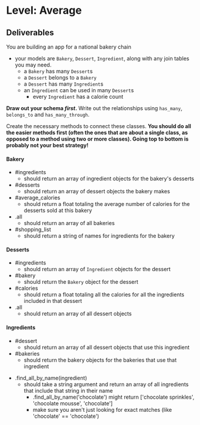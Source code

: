 # Level: Average

## Deliverables

You are building an app for a national bakery chain

- your models are `Bakery`, `Dessert`, `Ingredient`, along with any join tables you may need.
  - a `Bakery` has many `Dessert`s
  - a `Dessert` belongs to a `Bakery`
  - a `Dessert` has many `Ingredient`s
  - an `Ingredient` can be used in many `Dessert`s
    - every `Ingredient` has a calorie count

**Draw out your schema *first*.** Write out the relationships using `has_many`, `belongs_to` and `has_many_through`.

Create the necessary methods to connect these classes.  **You should do all the easier methods first (often the ones that are about a single class, as opposed to a method using two or more classes).  Going top to bottom is probably not your best strategy!**

#### Bakery

- #ingredients
  - should return an array of ingredient objects for the bakery's desserts
- #desserts
  - should return an array of dessert objects the bakery makes
- #average_calories
  - should return a float totaling the average number of calories for the desserts sold at this bakery
- .all
  - should return an array of all bakeries
- #shopping_list
  - should return a string of names for ingredients for the bakery

#### Desserts

- #ingredients
  - should return an array of `Ingredient` objects for the dessert
- #bakery
  - should return the `Bakery` object for the dessert
- #calories
  - should return a float totaling all the calories for all the ingredients included in that dessert
- .all
  - should return an array of all dessert objects

#### Ingredients

- #dessert
  - should return an array of all dessert objects that use this ingredient
- #bakeries
  - should return the bakery objects for the bakeries that use that ingredient
<!-- - .all
  - should return an array of all ingredients -->
- .find_all_by_name(ingredient)
  - should take a string argument and return an array of all ingredients that
    include that string in their name
    - .find_all_by_name('chocolate') might return ['chocolate sprinkles',
      'chocolate mousse', 'chocolate']
    - make sure you aren't just looking for exact matches (like 'chocolate' ==
      'chocolate')
